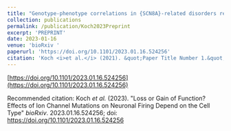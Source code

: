 ```yaml
---
title: "Genotype-phenotype correlations in {SCN8A}-related disorders reveal prognostic and therapeutic implications"
collection: publications
permalink: /publication/Koch2023Preprint
excerpt: 'PREPRINT'
date: 2023-01-16
venue: 'bioRxiv '
paperurl: 'https://doi.org/10.1101/2023.01.16.524256'
citation: 'Koch <i>et al.</i> (2021). &quot;Paper Title Number 1.&quot; <i>Journal 1</i>. 2023.01.16.524256.'
---
```


[https://doi.org/10.1101/2023.01.16.524256](https://doi.org/10.1101/2023.01.16.524256)

Recommended citation: Koch <i>et al.</i> (2023). "Loss or Gain of Function? Effects of Ion Channel Mutations on Neuronal Firing Depend on the Cell Type" <i>bioRxiv</i>. 2023.01.16.524256; doi: https://doi.org/10.1101/2023.01.16.524256 
